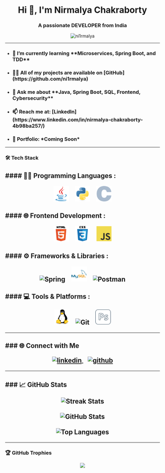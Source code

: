 <h1 align="center">Hi 👋, I'm Nirmalya Chakraborty</h1>
<h3 align="center">A passionate DEVELOPER from India</h3>

<p align="center">
  <img src="https://komarev.com/ghpvc/?username=ni1rmalya&label=Profile%20views&color=0e75b6&style=flat" alt="ni1rmalya" />
</p>

---

- <H3>🌱 I’m currently learning **Microservices, Spring Boot, and TDD**
- <H3>👨‍💻 All of my projects are available on [GitHub](https://github.com/ni1rmalya)
- <H3>💬 Ask me about **Java, Spring Boot, SQL, Frontend, Cybersecurity**
- <H3>📫 Reach me at: [LinkedIn](https://www.linkedin.com/in/nirmalya-chakraborty-4b98ba257/)
- <H3>🧠 Portfolio: *Coming Soon*

---


### 🛠️ Tech Stack

<H2>#### 👨‍💻 Programming Languages :
<p align="center" >
  <img src="https://raw.githubusercontent.com/devicons/devicon/master/icons/java/java-original.svg" alt="Java" width="50" height="50"/>
  &nbsp;&nbsp;
  <img src="https://raw.githubusercontent.com/devicons/devicon/master/icons/python/python-original.svg" alt="Python" width="50" height="50"/>
  &nbsp;&nbsp;
  <img src="https://raw.githubusercontent.com/devicons/devicon/master/icons/c/c-original.svg" alt="C" width="50" height="50"/>
</p>

<H2>#### 🌐 Frontend Development :
<p align="center">
  <img src="https://raw.githubusercontent.com/devicons/devicon/master/icons/html5/html5-original-wordmark.svg" alt="HTML5" width="50" height="50"/>
  &nbsp;&nbsp;
  <img src="https://raw.githubusercontent.com/devicons/devicon/master/icons/css3/css3-original-wordmark.svg" alt="CSS3" width="50" height="50"/>
  &nbsp;&nbsp;
  <img src="https://raw.githubusercontent.com/devicons/devicon/master/icons/javascript/javascript-original.svg" alt="JavaScript" width="50" height="50"/>
</p>

<H2>#### ⚙️ Frameworks & Libraries :
<p align="center">
  <img src="https://www.vectorlogo.zone/logos/springio/springio-icon.svg" alt="Spring" width="50" height="50"/>
  &nbsp;&nbsp;
  <img src="https://raw.githubusercontent.com/devicons/devicon/master/icons/mysql/mysql-original-wordmark.svg" alt="MySQL" width="50" height="50"/>
  &nbsp;&nbsp;
  <img src="https://www.vectorlogo.zone/logos/getpostman/getpostman-icon.svg" alt="Postman" width="50" height="50"/>
</p>

<H2>#### 💻 Tools & Platforms :  
<p align="center">
  <img src="https://raw.githubusercontent.com/devicons/devicon/master/icons/linux/linux-original.svg" alt="Linux" width="50" height="50"/>
  &nbsp;&nbsp;
  <img src="https://www.vectorlogo.zone/logos/git-scm/git-scm-icon.svg" alt="Git" width="50" height="50"/>
  &nbsp;&nbsp;
  <img src="https://raw.githubusercontent.com/devicons/devicon/master/icons/photoshop/photoshop-line.svg" alt="Photoshop" width="50" height="50"/>
</p>

---

<H2>### 🌐 Connect with Me

<p align="center">
  <a href="https://linkedin.com/in/nirmalya-chakraborty-4b98ba257" target="blank">
    <img align="center" src="https://cdn.jsdelivr.net/npm/simple-icons@v3/icons/linkedin.svg" alt="linkedin" height="30" width="30" />
  </a>
  &nbsp;&nbsp;
  <a href="https://github.com/ni1rmalya" target="blank">
    <img align="center" src="https://cdn.jsdelivr.net/npm/simple-icons@v3/icons/github.svg" alt="github" height="30" width="30" />
  </a>
</p>

---

<H2>### 📈 GitHub Stats

<p align="center">
  <img src="https://github-readme-streak-stats.herokuapp.com/?user=ni1rmalya&theme=algolia" alt="Streak Stats"/>
  <br><br>
  <img src="https://github-readme-stats.vercel.app/api?username=ni1rmalya&show_icons=true&theme=algolia" alt="GitHub Stats" />
  <br><br>
  <img src="https://github-readme-stats.vercel.app/api/top-langs/?username=ni1rmalya&layout=compact&theme=algolia" alt="Top Languages" />
</p>

---

### 🏆 GitHub Trophies

<p align="center">
  <img src="https://github-profile-trophy.vercel.app/?username=ni1rmalya&theme=monokai&no-frame=true&column=6" />
</p>
